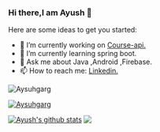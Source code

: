 ### Hi there,I am Ayush 👋

Here are some ideas to get you started:
<!--[![Ayush's github stats](https://github-readme-stats.vercel.app/api?username=Aysuhgarg)](https://github.com/Aysuhgarg/github-readme-stats)-->
- 🔭 I’m currently working on <a href="https://github.com/Aysuhgarg/Course-api">Course-api.</a>
- 🌱 I’m currently learning spring boot.
- 💬 Ask me about Java ,Android ,Firebase.
- 📫 How to reach me: <a href="https://www.linkedin.com/in/ayush-garg-5452a2185/">Linkedin.</a>
<p align="left"> <img src="https://komarev.com/ghpvc/?username=Aysuhgarg&label=Profile%20views&color=0e75b6&style=flat" alt="Aysuhgarg" /> </p>
<p align="left"> <a href="https://github.com/ryo-ma/github-profile-trophy"><img src="https://github-profile-trophy.vercel.app/?username=Aysuhgarg" alt="Aysuhgarg" /></a> 

[![Ayush's github stats](https://github-readme-stats.vercel.app/api?username=Aysuhgarg)](https://github.com/Aysuhgarg/github-readme-stats)  <a href="https://github.com/Aysuhgarg/github-readme-stats">
  <img align="Top" src="https://github-readme-stats.vercel.app/api/top-langs/?username=Aysuhgarg&layout=compact"/>
</a>



<!-- 
**Aysuhgarg/Aysuhgarg** is a ✨ _special_ ✨ repository because its `README.md` (this file) appears on your GitHub profile.-->

<!--Here are some ideas to get you started:
<!--[![Ayush's github stats](https://github-readme-stats.vercel.app/api?username=Aysuhgarg)](https://github.com/Aysuhgarg/github-readme-stats)-->
<!--- 🔭 I’m currently working on <a href="https://github.com/Aysuhgarg/Course-api">Course-api.!</a>
- 🌱 I’m currently learning spring boot.
- 💬 Ask me about Java,Android,Firebase.
- 📫 How to reach me: <a href="https://www.linkedin.com/in/ayush-garg-5452a2185/">Linkedin.</a>
- 😄 Pronouns: ...
- ⚡ Fun fact: ...
- 👯 I’m looking to collaborate on ...
- 🤔 I’m looking for help with ...-->
